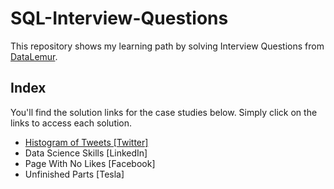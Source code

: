 # SQL-Interview-Questions
This repository shows my learning path by solving Interview Questions from [DataLemur](https://datalemur.com/questions?category=SQL&difficulty=Easy).

## Index
You'll find the solution links for the case studies below. Simply click on the links to access each solution.

 - [Histogram of Tweets [Twitter]](https://github.com/Mati-DB/SQL-Interiview-Questions/blob/main/Histogram%20of%20Tweets%20%5BTwitter%5D.md)
 - Data Science Skills [LinkedIn]
 - Page With No Likes [Facebook]
 - Unfinished Parts [Tesla]
